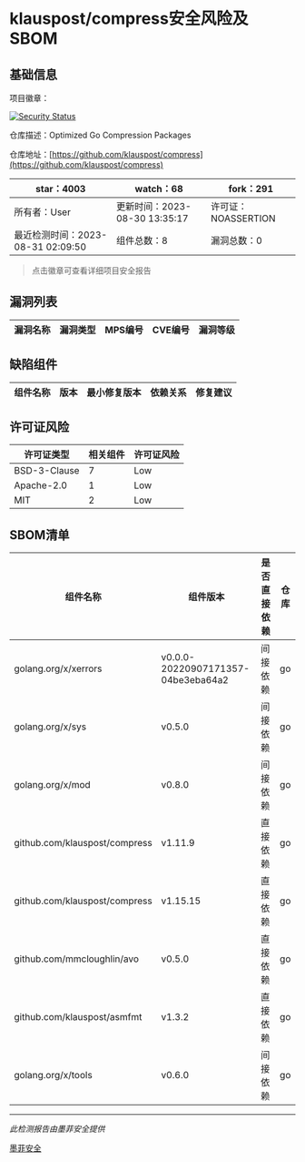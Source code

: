 # klauspost/compress安全风险及SBOM

## 基础信息

项目徽章：

[![Security Status](https://www.murphysec.com/platform3/v31/badge/1696948016220299264.svg)](https://www.murphysec.com/console/report/1696587065205809152/1696948016220299264)

仓库描述：Optimized Go Compression Packages

仓库地址：[https://github.com/klauspost/compress](https://github.com/klauspost/compress)

| star：4003 | watch：68 | fork：291 |
| ----------- | -------------- | ------------ |
| 所有者：User | 更新时间：2023-08-30 13:35:17 | 许可证：NOASSERTION |
| 最近检测时间：2023-08-31 02:09:50 | 组件总数：8 | 漏洞总数：0 |

> 点击徽章可查看详细项目安全报告



## 漏洞列表

| 漏洞名称 | 漏洞类型 | MPS编号 | CVE编号 | 漏洞等级 |
| ------- | ------ | ------- | ------ | ----- |





## 缺陷组件

| 组件名称 | 版本 | 最小修复版本 | 依赖关系 | 修复建议 |
| -------- | ---- | ------------ | -------- | -------- |





## 许可证风险

| 许可证类型 | 相关组件 | 许可证风险 |
| ---------- | -------- | ---------- |
|BSD-3-Clause|7|Low|
|Apache-2.0|1|Low|
|MIT|2|Low|




## SBOM清单

| 组件名称 | 组件版本 | 是否直接依赖 | 仓库 |
| -------- | -------- | ------------ | ---- |
|golang.org/x/xerrors|v0.0.0-20220907171357-04be3eba64a2|间接依赖|go|
|golang.org/x/sys|v0.5.0|间接依赖|go|
|golang.org/x/mod|v0.8.0|间接依赖|go|
|github.com/klauspost/compress|v1.11.9|直接依赖|go|
|github.com/klauspost/compress|v1.15.15|直接依赖|go|
|github.com/mmcloughlin/avo|v0.5.0|直接依赖|go|
|github.com/klauspost/asmfmt|v1.3.2|直接依赖|go|
|golang.org/x/tools|v0.6.0|间接依赖|go|


------

*此检测报告由墨菲安全提供*

[墨菲安全](www.murphysec.com)